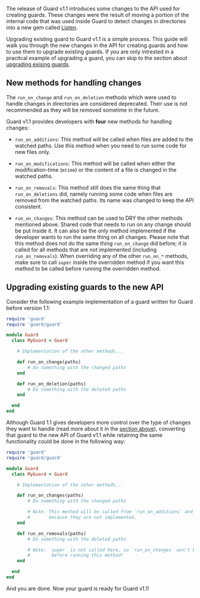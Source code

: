 The release of Guard v1.1 introduces some changes to the API used for creating guards. These changes were the result of moving a portion of the internal code that was used inside Guard to detect changes in directories into a new gem called [Listen](https://github.com/guard/listen). 

Upgrading existing guard to Guard v1.1 is a simple process. This guide will walk you through the new changes in the API for creating guards and how to use them to upgrade existing guards. If you are only intrested in a pracitcal example of upgrading a guard, you can skip to the section about [upgrading exising guards](#upgrade-existing-guards).

<a name="#new-methods"></a>
## New methods for handling changes
The `run_on_change` and `run_on_deletion` methods which were used to handle changes in directories are considered deprecated. Their use is not recommended as they will be removed sometime in the future. 

Guard v1.1 provides developers with **four** new methods for handling changes:

- `run_on_additions`: This method will be called when files are added to the watched paths. Use this method when you need to run some code for new files only.

- `run_on_modifications`:  This method will be called when either the modification-time (`mtime`) or the content of a file is changed in the watched paths.

- `run_on_removals`: This method still does the same thing that `run_on_deletions` did, namely running some code when files are removed from the watched paths. Its name was changed to keep the API consistent.

- `run_on_changes`: This method can be used to DRY the other methods mentioned above. Shared code that needs to run on any change should be put inside it. It can also be the only method implemented if the developer wants to run the same thing on all changes. Please note that this method does not do the same thing `run_on_change` did before; it is called for all methods that are not implemented (including `run_on_removals`). When overriding any of the other `run_on_*` methods, make sure to call `super` inside the overridden method if you want this method to be called before running the overridden method.

<a name="upgrade-existing-guards"></a>
## Upgrading existing guards to the new API

Consider the following example implementation of a guard written for Guard before version 1.1:

```ruby
require 'guard'
require 'guard/guard'

module Guard
  class MyGuard < Guard

    # Implementation of the other methods...

    def run_on_change(paths)
        # Do something with the changed paths
    end

    def run_on_deletion(paths)
        # Do something with the deleted paths
    end

  end
end
```

Although Guard 1.1 gives developers more control over the type of changes they want to handle (read more about it in the [section above](#new-methods)), converting that guard to the new API of Guard v1.1 while retaining the same functionality could be done in the following way:

```ruby
require 'guard'
require 'guard/guard'

module Guard
  class MyGuard < Guard

    # Implementation of the other methods...

    def run_on_changes(paths)
        # Do something with the changed paths

        # Note: This method will be called from `run_on_additions` and `run_on_modifications`
        #       because they are not implemented.
    end

    def run_on_removals(paths)
        # Do something with the deleted paths

        # Note: `super` is not called here, so `run_on_changes` won't be called
        #        before running this method!
    end

  end
end
```

And you are done. Now your guard is ready for Guard v1.1!